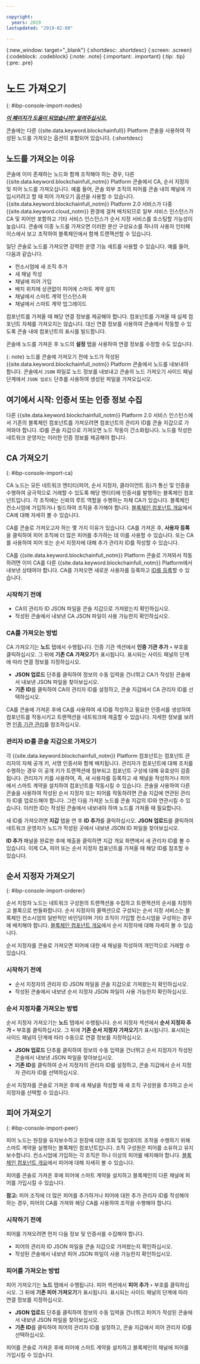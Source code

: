 ```yaml
---

copyright:
  years: 2019
lastupdated: "2019-02-08"

---
```


{:new_window: target="_blank"}
{:shortdesc: .shortdesc}
{:screen: .screen}
{:codeblock: .codeblock}
{:note: .note}
{:important: .important}
{:tip: .tip}
{:pre: .pre}

# 노드 가져오기
{: #ibp-console-import-nodes}

***[이 페이지가 도움이 되었습니까? 알려주십시오.](https://www.surveygizmo.com/s3/4501493/IBM-Blockchain-Documentation)***

콘솔에는 다른 {{site.data.keyword.blockchainfull}} Platform 콘솔을 사용하여 작성된 노드를 가져오는 옵션이 포함되어 있습니다.
{:shortdesc}  

## 노드를 가져오는 이유

콘솔에 이미 존재하는 노드와 함께 조작해야 하는 경우, 다른 {{site.data.keyword.blockchainfull_notm}} Platform 콘솔에서
CA, 순서 지정자 및 피어 노드를 가져오십니다. 예를 들어, 콘솔 외부 조직의
피어를 콘솔 내의 채널에 가입시키려고 할 때 피어 가져오기 옵션을 사용할 수 있습니다. {{site.data.keyword.blockchainfull_notm}} Platform 2.0
서비스가 다중 {{site.data.keyword.cloud_notm}} 환경에 걸쳐 배치되므로
일부 서비스 인스턴스가 CA 및 피어만 포함하고 기타 서비스 인스턴스가 순서 지정 서비스를 호스팅할 가능성이 높습니다. 콘솔에
이종 노드를 가져오면 이러한 분산 구성요소를 하나의 사용자 인터페이스에서 보고 조작하여 블록체인에서 함께 트랜잭션할 수 있습니다.

일단 콘솔로 노드를 가져오면 강력한 운영 기능 세트를 사용할 수 있습니다. 예를 들어, 다음과 같습니다.
- 컨소시엄에 새 조직 추가
- 새 채널 작성
- 채널에 피어 가입
- 배치 위치에 상관없이 피어에 스마트 계약 설치
- 채널에서 스마트 계약 인스턴스화
- 채널에서 스마트 계약 업그레이드

컴포넌트를 가져올 때 해당 연결 정보를 제공해야 합니다. 컴포넌트를 가져올 때 실제 컴포넌트 자체를 가져오지는 않습니다.
대신 연결 정보를 사용하여 콘솔에서 작동할 수 있도록 콘솔 내에 컴포넌트의 표시를 빌드합니다.

 콘솔에 노드를 가져온 후 노드의 **설정** 탭을 사용하여 연결 정보를 수정할 수도 있습니다.

{: note}
노드를 콘솔에 가져오기 전에 노드가 작성된 {{site.data.keyword.blockchainfull_notm}} Platform 콘솔에서 노드를 내보내야 합니다. 콘솔에서
`JSON` 파일로 노드 정보를 내보내고 콘솔의 노드 가져오기 사이드 패널 단계에서 `JSON 업로드` 단추를 사용하여
생성된 파일을 가져오십시오.


## 여기에서 시작: 인증서 또는 인증 정보 수집

다른 {{site.data.keyword.blockchainfull_notm}} Platform 2.0 서비스 인스턴스에서
기존의 블록체인 컴포넌트를 가져오려면 컴포넌트의 관리자 ID를 콘솔 지갑으로 가져와야 합니다. ID를
콘솔 지갑으로 가져오면 노드 작동이 간소화됩니다. 노드를 작성한 네트워크 운영자는 이러한 인증 정보를 제공해야 합니다.

## CA 가져오기
{: #ibp-console-import-ca}

CA 노드는 모든 네트워크 엔티티(피어, 순서 지정자, 클라이언트 등)가 통신 및 인증을 수행하여 궁극적으로 거래할 수 있도록 해당 엔티티에 인증서를 발행하는
블록체인 컴포넌트입니다. 각 조직에는 신뢰의 루트 역할을 수행하는 자체 CA가 있습니다. 블록체인 컨소시엄에 가입하거나 빌드하여
조직을 추가해야 합니다. [블록체인 컴포넌트 개요](/docs/services/blockchain/blockchain_component_overview.html#blockchain-component-overview-ca)에서
CA에 대해 자세히 볼 수 있습니다.  

CA를 콘솔로 가져오고자 하는 몇 가지 이유가 있습니다. CA를 가져온 후, **사용자 등록**을 클릭하여 피어
조직에 더 많은 피어를 추가하는 데 이를 사용할 수 있습니다. 또는 CA를 사용하여
피어 또는 순서 지정자에 대해 추가 관리자 ID를 작성할 수 있습니다.

CA를 {{site.data.keyword.blockchainfull_notm}} Platform 콘솔로
가져와서 작동하려면 이미 CA를 다른 {{site.data.keyword.blockchainfull_notm}} Platform에서 내보낸 상태여야 합니다. CA를
가져오면 새로운 사용자를 등록하고 [ID를 등록](/docs/services/blockchain/howto/ibp-console-identities.html#ibp-console-identities-enroll)할 수 있습니다.

### 시작하기 전에

- CA의 관리자 ID JSON 파일을 콘솔 지갑으로 가져왔는지 확인하십시오.
- 작성된 콘솔에서 내보낸 CA JSON 파일이 사용 가능한지 확인하십시오.

### CA를 가져오는 방법  

CA 가져오기는 **노드** 탭에서 수행됩니다. 인증 기관 섹션에서 **인증 기관 추가** `+` 부호를 클릭하십시오.
그 뒤에 **기존 CA 가져오기**가 표시됩니다. 표시되는 사이드 패널의 단계에 따라
연결 정보를 지정하십시오.

- **JSON 업로드** 단추를 클릭하여 정보의 수동 입력을 건너뛰고
CA가 작성된 콘솔에서 내보낸 JSON 파일을 찾아보십시오.
- **기존 ID**를 클릭하여 CA의 관리자 ID를 설정하고, 콘솔 지갑에서 CA 관리자 ID를 선택하십시오.

CA를 콘솔에 가져온 후에 CA를 사용하여 새 ID를 작성하고 필요한 인증서를 생성하여 컴포넌트를 작동시키고 트랜잭션을 네트워크에
제출할 수 있습니다. 자세한 정보를 보려면 [인증 기관 관리](/docs/services/blockchain/howto/ibp-console-identities.html#ibp-console-identities-manage-ca)를 참조하십시오.

### 관리자 ID를 콘솔 지갑으로 가져오기

각 {{site.data.keyword.blockchainfull_notm}} Platform 컴포넌트는
컴포넌트 관리자의 자체 공개 키, 서명 인증서와 함께 배치됩니다. 관리자가 컴포넌트에
대해 조치를 수행하는 경우 이 공개 키가 트랜잭션에 첨부되고 컴포넌트 구성에 대해 유효성이 검증됩니다. 관리자가 키를
사용하여, 즉, 새 사용자를 등록하고 새 채널을 작성하거나 피어에서 스마트 계약을 설치하여 컴포넌트를
작동시킬 수 있습니다. 콘솔을 사용하여 다른 콘솔을 사용하여 작성된 순서 지정자 또는 피어를 작동하려면
콘솔 지갑에 연관된 관리자 ID를 업로드해야 합니다. 그런 다음 가져온 노드를 콘솔 지갑의 ID와 연관시킬 수 있습니다. 이러한 ID는
작성된 콘솔에서 내보내야 하며 노드를 가져올 때 필요합니다.

새 ID를 가져오려면 **지갑** 탭을 연 후 **ID 추가**를 클릭하십시오. **JSON 업로드**를
클릭하여 네트워크 운영자가 노드가 작성된 곳에서 내보낸 JSON ID 파일을 찾아보십시오.

**ID 추가** 패널을 완료한 후에 제출을 클릭하면
지갑 개요 화면에서 새 관리자 ID를 볼 수 있습니다. 이제 CA, 피어 또는 순서 지정자 컴포넌트를 가져올 때 해당 ID를 참조할 수 있습니다.

## 순서 지정자 가져오기
{: #ibp-console-import-orderer}

순서 지정자 노드는 네트워크 구성원의 트랜잭션을 수집하고 트랜잭션의 순서를 지정하고 블록으로 번들화합니다. 순서 지정자의
콜렉션으로 구성되는 순서 지정 서비스는 블록체인 컨소시엄의 일반적인 바인딩이며 기타 조직이 가입할 컨소시엄을 구성하는 경우에
배치해야 합니다. [블록체인 컴포넌트 개요](/docs/services/blockchain/blockchain_component_overview.html#blockchain-component-overview-orderer)에서
순서 지정자에 대해 자세히 볼 수 있습니다.

순서 지정자를 콘솔로 가져오면 피어에 대한 새 채널을 작성하여 개인적으로 거래할 수 있습니다.

### 시작하기 전에

- 순서 지정자의 관리자 ID JSON 파일을 콘솔 지갑으로 가져왔는지 확인하십시오.
- 작성된 콘솔에서 내보낸 순서 지정자 JSON 파일이 사용 가능한지 확인하십시오.

### 순서 지정자를 가져오는 방법
순서 지정자 가져오기는 **노드** 탭에서 수행됩니다. 순서 지정자
섹션에서 **순서 지정자 추가** `+` 부호를 클릭하십시오.
그 뒤에 **기존 순서 지정자 가져오기**가 표시됩니다. 표시되는 사이드 패널의 단계에 따라
수동으로 연결 정보를 지정하십시오.
- **JSON 업로드** 단추를 클릭하여 정보의 수동 입력을 건너뛰고
순서 지정자가 작성된 콘솔에서 내보낸 JSON 파일을 찾아보십시오.
- **기존 ID**를 클릭하여 순서 지정자의 관리자 ID를 설정하고, 콘솔 지갑에서 순서 지정자 관리자 ID를 선택하십시오.

순서 지정자를 콘솔로 가져온 후에 새 채널을 작성할 때 새 조직 구성원을 추가하고 순서 지정자를 선택할 수 있습니다.

## 피어 가져오기
{: #ibp-console-import-peer}

피어 노드는 원장을 유지보수하고 원장에 대한 조회 및 업데이트 조작을 수행하기 위해 스마트 계약을 실행하는 블록체인 컴포넌트입니다. 조직
구성원은 피어를 소유하고 유지보수합니다. 컨소시엄에 가입하는 각 조직은 하나 이상의 피어를 배치해야 합니다. [블록체인 컴포넌트 개요](/docs/services/blockchain/blockchain_component_overview.html#blockchain-component-overview-peer)에서
피어에 대해 자세히 볼 수 있습니다.  

피어를 콘솔로 가져온 후에 피어에 스마트 계약을 설치하고 블록체인의 다른 채널에 피어를 가입시킬 수 있습니다.

**참고:** 피어 조직에 더 많은 피어를 추가하거나 피어에 대한 추가 관리자 ID를 작성해야 하는 경우,
피어의 CA를 가져와 해당 CA를 사용하여 조작을 수행해야 합니다.

### 시작하기 전에

피어를 가져오려면 먼저 다음 정보 및 인증서를 수집해야 합니다.

- 피어의 관리자 ID JSON 파일을 콘솔 지갑으로 가져왔는지 확인하십시오.
- 작성된 콘솔에서 내보낸 피어 JSON 파일이 사용 가능한지 확인하십시오.

### 피어를 가져오는 방법

피어 가져오기는 **노드** 탭에서 수행됩니다. 피어
섹션에서 **피어 추가** `+` 부호를 클릭하십시오.
그 뒤에 **기존 피어 가져오기**가 표시됩니다. 표시되는 사이드 패널의 단계에 따라
연결 정보를 지정하십시오.
- **JSON 업로드** 단추를 클릭하여 정보의 수동 입력을 건너뛰고
피어가 작성된 콘솔에서 내보낸 JSON 파일을 찾아보십시오.
- **기존 ID**를 클릭하여 피어의 관리자 ID를 설정하고, 콘솔 지갑에서 피어 관리자 ID를 선택하십시오.

피어를 콘솔로 가져온 후에 피어에 스마트 계약을 설치하고 블록체인의 채널에 피어를 가입시킬 수 있습니다.


<!-- ## Importing an MSP -->

